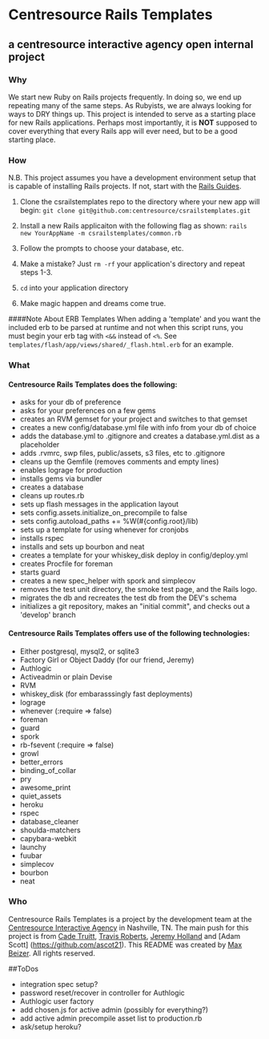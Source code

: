 # Centresource Rails Templates
## a centresource interactive agency open internal project

### Why
We start new Ruby on Rails projects frequently. In doing so, we end up
repeating many of the same steps. As Rubyists, we are always looking for
ways to DRY things up. This project is intended to serve as a starting
place for new Rails applications. Perhaps most importantly, it is
**NOT** supposed to cover everything that every Rails
app will ever need, but to be a good starting place.


### How
N.B. This project assumes you have a development environment setup that
is capable of installing Rails projects. If not, start with the [Rails
Guides](http://guides.rubyonrails.org/getting_started.html "Rails Guides").

1. Clone the csrailstemplates repo to the directory where your new app
   will begin:
        ```git clone git@github.com:centresource/csrailstemplates.git```

2. Install a new Rails applicaiton with the following flag as shown:
        ```rails new YourAppName -m csrailstemplates/common.rb```

3. Follow the prompts to choose your database, etc.

4. Make a mistake? Just ```rm -rf``` your application's directory and
   repeat steps 1-3.

5. ```cd``` into your application directory

6. Make magic happen and dreams come true.

####Note About ERB Templates
When adding a 'template' and you want the included erb to be parsed at runtime and not when this script runs, you must begin your erb tag with `<&&` instead of `<%`.  See `templates/flash/app/views/shared/_flash.html.erb` for an example.

### What
#### Centresource Rails Templates does the following:

+ asks for your db of preference
+ asks for your preferences on a few gems
+ creates an RVM gemset for your project and switches to that gemset
+ creates a new config/database.yml file with info from your db of
choice
+ adds the database.yml to .gitignore and creates a database.yml.dist as
a placeholder
+ adds .rvmrc, swp files, public/assets, s3 files, etc to .gitignore
+ cleans up the Gemfile (removes comments and empty lines)
+ enables lograge for production
+ installs gems via bundler
+ creates a database
+ cleans up routes.rb
+ sets up flash messages in the application layout
+ sets config.assets.initialize_on_precompile to false
+ sets config.autoload_paths += %W(\#{config.root}/lib)
+ sets up a template for using whenever for cronjobs
+ installs rspec
+ installs and sets up bourbon and neat
+ creates a template for your whiskey_disk deploy in config/deploy.yml
+ creates Procfile for foreman
+ starts guard
+ creates a new spec_helper with spork and simplecov
+ removes the test unit directory, the smoke test page, and the Rails
logo.
+ migrates the db and recreates the test db from the DEV's schema
+ initializes a git repository, makes an "initial commit", and checks
out a 'develop' branch



#### Centresource Rails Templates offers use of the following technologies:

+  Either postgresql, mysql2, or sqlite3
+  Factory Girl or Object Daddy (for our friend, Jeremy)
+  Authlogic
+  Activeadmin or plain Devise
+  RVM
+  whiskey_disk (for embarasssingly fast deployments)
+  lograge
+  whenever (:require => false)
+  foreman
+  guard
+  spork
+  rb-fsevent (:require => false)
+  growl
+  better_errors
+  binding\_of\_collar
+  pry
+  awesome_print
+  quiet_assets
+  heroku
+  rspec
+  database_cleaner
+  shoulda-matchers
+  capybara-webkit
+  launchy
+  fuubar
+  simplecov
+  bourbon
+  neat


### Who

Centresource Rails Templates is a project by the development team at the
[Centresource Interactive Agency](http://www.centresource.com/
"Centresource.com") in Nashville, TN. The main push for this
project is from [Cade Truitt](https://github.com/cade), [Travis
Roberts](https://github.com/travisr), [Jeremy
Holland](https://github.com/awebneck) and [Adam Scott] (https://github.com/ascot21). This README was created by [Max
Beizer](https://github.com/maxbeizer). All rights reserved.

##ToDos
* integration spec setup?
* password reset/recover in controller for Authlogic
* Authlogic user factory
* add chosen.js for active admin (possibly for everything?)
* add active admin precompile asset list to production.rb
* ask/setup heroku?
